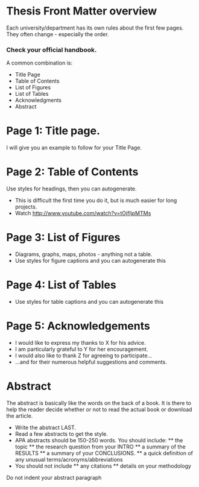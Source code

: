 # Thesis Front Matter overview
Each university/department has its own rules about the first few pages. They often change - especially the order.
### Check your official handbook.
A common combination is:
* Title Page
* Table of Contents
* List of Figures
* List of Tables
* Acknowledgments
* Abstract

# Page 1: Title page.
I will give you an example to follow for your Title Page.

# Page 2: Table of Contents
Use styles for headings, then you can autogenerate.
* This is difficult the first time you do it, but is much easier for long projects.
* Watch http://www.youtube.com/watch?v=tOjfIjpMTMs

# Page 3: List of Figures
* Diagrams, graphs, maps, photos - anything not a table.
* Use styles for figure captions and you can autogenerate this

# Page 4: List of Tables
* Use styles for table captions and you can autogenerate this

# Page 5: Acknowledgements
* I would like to express my thanks to X for his advice.
* I am particularly grateful to Y for her encouragement.
* I would also like to thank Z for agreeing to participate...
* ...and for their numerous helpful suggestions and comments.  

# Abstract
The abstract is basically like the words on the back of a book. It is there to help the reader decide whether or not to read the actual book or download the article.
* Write the abstract LAST.
* Read a few abstracts to get the style.
* APA abstracts should be 150-250 words. You should include:
** the topic
** the research question from your INTRO
** a summary of the RESULTS
** a summary of your CONCLUSIONS.
** a quick definition of any unusual terms/acronyms/abbreviations
* You should not include
** any citations
** details on your methodology

Do not indent your abstract paragraph
